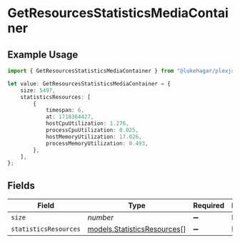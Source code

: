 # GetResourcesStatisticsMediaContainer

## Example Usage

```typescript
import { GetResourcesStatisticsMediaContainer } from "@lukehagar/plexjs";

let value: GetResourcesStatisticsMediaContainer = {
    size: 5497,
    statisticsResources: [
        {
            timespan: 6,
            at: 1718384427,
            hostCpuUtilization: 1.276,
            processCpuUtilization: 0.025,
            hostMemoryUtilization: 17.026,
            processMemoryUtilization: 0.493,
        },
    ],
};
```

## Fields

| Field                                                            | Type                                                             | Required                                                         | Description                                                      | Example                                                          |
| ---------------------------------------------------------------- | ---------------------------------------------------------------- | ---------------------------------------------------------------- | ---------------------------------------------------------------- | ---------------------------------------------------------------- |
| `size`                                                           | *number*                                                         | :heavy_minus_sign:                                               | N/A                                                              | 5497                                                             |
| `statisticsResources`                                            | [models.StatisticsResources](../models/statisticsresources.md)[] | :heavy_minus_sign:                                               | N/A                                                              |                                                                  |